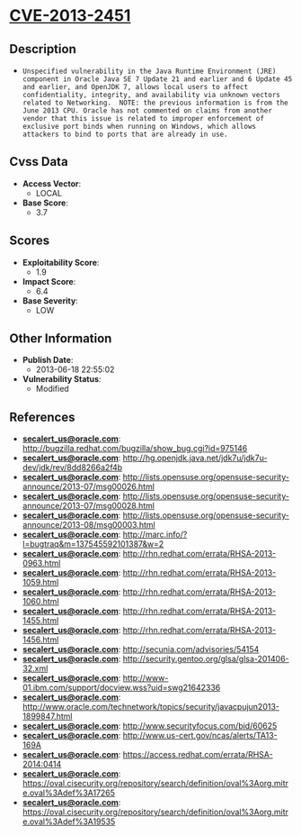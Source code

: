 
# [CVE-2013-2451](http://bugzilla.redhat.com/bugzilla/show_bug.cgi?id=975146)

## Description

- `Unspecified vulnerability in the Java Runtime Environment (JRE) component in Oracle Java SE 7 Update 21 and earlier and 6 Update 45 and earlier, and OpenJDK 7, allows local users to affect confidentiality, integrity, and availability via unknown vectors related to Networking.  NOTE: the previous information is from the June 2013 CPU. Oracle has not commented on claims from another vendor that this issue is related to improper enforcement of exclusive port binds when running on Windows, which allows attackers to bind to ports that are already in use.`

## Cvss Data

- **Access Vector**:
  - LOCAL
- **Base Score**:
  - 3.7

## Scores

- **Exploitability Score**:
  - 1.9
- **Impact Score**:
  - 6.4
- **Base Severity**:
  - LOW

## Other Information

- **Publish Date**:
  - 2013-06-18 22:55:02
- **Vulnerability Status**:
  - Modified

## References

- **secalert_us@oracle.com**: http://bugzilla.redhat.com/bugzilla/show_bug.cgi?id=975146
- **secalert_us@oracle.com**: http://hg.openjdk.java.net/jdk7u/jdk7u-dev/jdk/rev/8dd8266a2f4b
- **secalert_us@oracle.com**: http://lists.opensuse.org/opensuse-security-announce/2013-07/msg00026.html
- **secalert_us@oracle.com**: http://lists.opensuse.org/opensuse-security-announce/2013-07/msg00028.html
- **secalert_us@oracle.com**: http://lists.opensuse.org/opensuse-security-announce/2013-08/msg00003.html
- **secalert_us@oracle.com**: http://marc.info/?l=bugtraq&m=137545592101387&w=2
- **secalert_us@oracle.com**: http://rhn.redhat.com/errata/RHSA-2013-0963.html
- **secalert_us@oracle.com**: http://rhn.redhat.com/errata/RHSA-2013-1059.html
- **secalert_us@oracle.com**: http://rhn.redhat.com/errata/RHSA-2013-1060.html
- **secalert_us@oracle.com**: http://rhn.redhat.com/errata/RHSA-2013-1455.html
- **secalert_us@oracle.com**: http://rhn.redhat.com/errata/RHSA-2013-1456.html
- **secalert_us@oracle.com**: http://secunia.com/advisories/54154
- **secalert_us@oracle.com**: http://security.gentoo.org/glsa/glsa-201406-32.xml
- **secalert_us@oracle.com**: http://www-01.ibm.com/support/docview.wss?uid=swg21642336
- **secalert_us@oracle.com**: http://www.oracle.com/technetwork/topics/security/javacpujun2013-1899847.html
- **secalert_us@oracle.com**: http://www.securityfocus.com/bid/60625
- **secalert_us@oracle.com**: http://www.us-cert.gov/ncas/alerts/TA13-169A
- **secalert_us@oracle.com**: https://access.redhat.com/errata/RHSA-2014:0414
- **secalert_us@oracle.com**: https://oval.cisecurity.org/repository/search/definition/oval%3Aorg.mitre.oval%3Adef%3A17265
- **secalert_us@oracle.com**: https://oval.cisecurity.org/repository/search/definition/oval%3Aorg.mitre.oval%3Adef%3A19535
